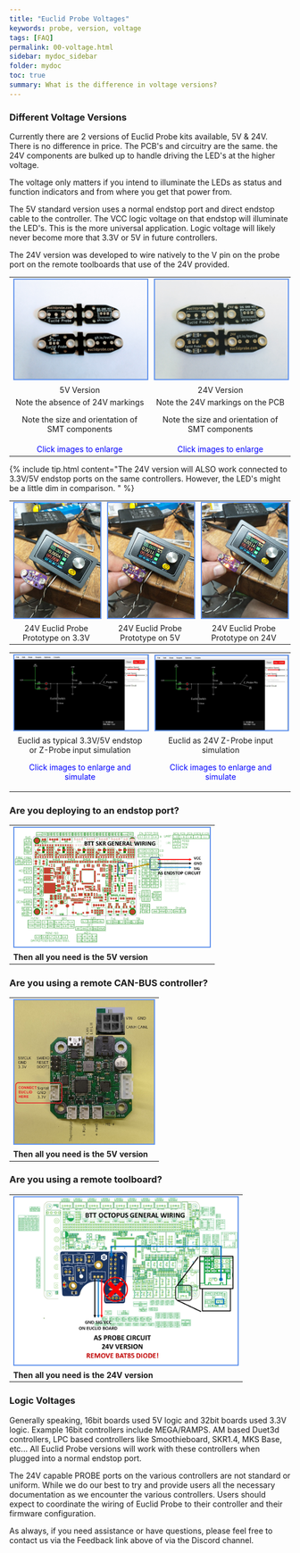 ```yaml
---
title: "Euclid Probe Voltages"
keywords: probe, version, voltage
tags: [FAQ]
permalink: 00-voltage.html
sidebar: mydoc_sidebar
folder: mydoc
toc: true
summary: What is the difference in voltage versions? 
---
```

### Different Voltage Versions
Currently there are 2 versions of Euclid Probe kits available, 5V & 24V. There is no difference in price. The PCB's and circuitry are the same. the 24V components are bulked up to handle driving the LED's at the higher voltage. 

The voltage only matters if you intend to illuminate the LEDs as status and function indicators and from where you get that power from. 

The 5V standard version uses a normal endstop port and direct endstop cable to the controller. The VCC logic voltage on that endstop will illuminate the LED's. This is the more universal application. Logic voltage will likely never become more that 3.3V or 5V in future controllers.

The 24V version was developed to wire natively to the V pin on the probe port on the remote toolboards that use of the 24V provided.

<div style="width:100%;text-align:center;">
<table>
<tr>
  <td>  <a href="images\01_5VPCB.jpg" data-lity>
    <img src="images\01_5VPCB.jpg" style="width:400px; border:2px solid CornflowerBlue">
  </a>
  </td>
  <td>
    <a href="images\01_24VPCB.jpg" data-lity>
    <img src="images\01_24VPCB.jpg" style="width:400px; border:2px solid CornflowerBlue">
  </a>
  </td>
</tr>
<tr>
  <td>5V Version</td>
  <td>24V Version</td>
</tr>
<tr>
  <td>Note the absence of 24V markings<P>  
      Note the size and orientation of SMT components</p></td>
  <td>Note the 24V markings on the PCB<P>  
      Note the size and orientation of SMT components</p></td>
</tr>
<tr>
  <td><span style="color:blue">Click images to enlarge</span>
  </td>
  <td><span style="color:blue">Click images to enlarge</span>
  </td>
</tr>
</table>
</div>  


{% include tip.html content="The 24V version will ALSO work connected to 3.3V/5V endstop ports on the same controllers. However, the LED's might be a little dim in comparison. " %}  


<div style="width:100%;text-align: center;align-items: center">
<table>
<tr>
   <td> <a href="images\01_assembly\3.3V.jpg" data-lity>
   <img src="images\01_assembly\3.3V.jpg" style="width:300px; border:2px solid CornflowerBlue"></a>
   </td>
   <td> <a href="images\01_assembly\5V.jpg" data-lity>
   <img src="images\01_assembly\5V.jpg" style="width:300px; border:2px solid CornflowerBlue"></a>
   </td>
   <td> <a href="images\01_assembly\24V.jpg" data-lity>
   <img src="images\01_assembly\24V.jpg" style="width:300px; border:2px solid CornflowerBlue"></a>
   </td>
</tr>
<tr>
   <td style="width:300px"><span style="width: 100%;text-align: center;align-items: center">24V Euclid Probe Prototype on 3.3V</span></td>
   <td style="width:300px"><span style="width: 100%;text-align: center;align-items: center">24V Euclid Probe Prototype on 5V</span></td>
   <td style="width:300px"><span style="width: 100%;text-align: center;align-items: center">24V Euclid Probe Prototype on 24V</span></td>
</tr>
</table>
<table>
<tr>
  <td>
    <a href="https://tinyurl.com/yawtohnf" data-lity>
    <img src="images\00-falstad.jpg" style="width:400px; border:2px solid CornflowerBlue"></a>
  </td>
  <td>
    <a href="https://tinyurl.com/y9l7q26f" data-lity>
    <img src="images\00-falstad.jpg" style="width:400px; border:2px solid CornflowerBlue"></a>
  </td>    
</tr>
<tr>
  <td>Euclid as typical 3.3V/5V endstop or Z-Probe input simulation<p>
  <span style="color:blue">Click images to enlarge and simulate</span></p></td>
  <td>Euclid as 24V Z-Probe input simulation<p>
  <span style="color:blue">Click images to enlarge and simulate</span></p></td>
</tr>
</table>
</div>

###  Are you deploying to an endstop port?  
<table>
<tr>
   <td> <a href="images\04-wiring\boards_BTT\Slide5.PNG" data-lity>
<img src="images\04-wiring\boards_BTT\Slide5.PNG" style="width:350px; border:2px solid CornflowerBlue"></a>
  </td>
</tr>  
<tr>
  <td>
   <b>Then all you need is the 5V version</b>
  </td>
</tr>
</table>

###  Are you using a remote CAN-BUS controller?  
<table>
<tr>
   <td> <a href="images\04_CANB_example.jpg" data-lity>
        <img src="images\04_CANB_example.jpg" style="width:250px; border:2px solid CornflowerBlue"></a>
  </td>
</tr>  
<tr>
  <td>
   <b>Then all you need is the 5V version</b>
  </td>
</tr>
</table>


###  Are you using a remote toolboard?  

<table>
<tr>
   <td><a href="images\04-wiring\boards_BTT\Slide4.PNG" data-lity>
       <img src="images\04-wiring\boards_BTT\Slide4.PNG" style="width:400px; border:2px solid CornflowerBlue"></a>  
    </td>
</tr>  
<tr>
  <td>
   <b>Then all you need is the 24V version</b>
  </td>
</tr>
</table>


###  Logic Voltages  

Generally speaking, 16bit boards used 5V logic and 32bit boards used 3.3V logic. Example 16bit controllers include MEGA/RAMPS. AM based Duet3d controllers, LPC based controllers like Smoothieboard, SKR1.4, MKS Base, etc... All Euclid Probe versions will work with these controllers when plugged into a normal endstop port.  

The 24V capable PROBE ports on the various controllers are not standard or uniform. While we do our best to try and provide users all the necessary documentation as we encounter the various controllers.  Users should expect to coordinate the wiring of Euclid Probe to their controller and their firmware configuration.  

As always, if you need assistance or have questions, please feel free to contact us via the Feedback link above of via the Discord channel.  

